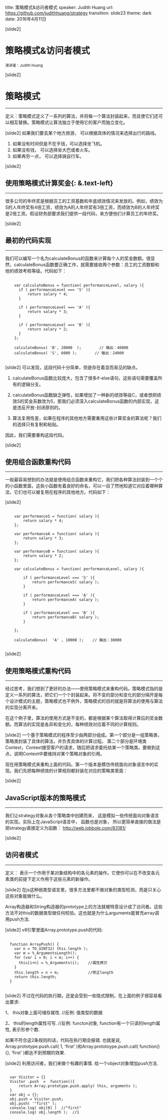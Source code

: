 title: 策略模式&访问者模式
speaker: Judith Huang
url: https://github.com/judithhuang/strategy
transition: slide23
theme: dark
date: 2016年4月11日

[slide2]
# 策略模式&访问者模式
<small>演讲者：Judith Huang</small>

[slide2]
# 策略模式
----
定义：策略模式定义了一系列的算法，并将每一个算法封装起来，而且使它们还可以相互替换。策略模式让算法独立于使用它的客户而独立变化。

[slide2]
如果我们要去某个地方旅游， 可以根据具体的情况来选择出行的路线。

1. 如果没有时间但是不在乎钱，可以选择坐飞机。
2. 如果没有钱， 可以选择坐大巴或者火车。
3. 如果再穷一点， 可以选择骑自行车。

[slide2]
## 使用策略模式计算奖金{: &.text-left}
----
很多公司的年终奖是根据员工的工资基数和年底绩效情况来发放的。例如，绩效为S的人年终奖有4倍工资，绩效为A的人年终奖有3倍工资，而绩效为B的人年终奖是2倍工资。假设财务部要求我们提供一段代码，来方便他们计算员工的年终奖。

[slide2]
## 最初的代码实现
----
我们可以编写一个名为calculateBonus的函数来计算每个人的奖金数额。很显然，calculateBonus函数要正确工作，就需要接收两个参数：员工的工资数额和他的绩效考核等级。代码如下：
<pre>
  <code class="javascript">
    var calculateBonus = function( performanceLevel, salary ){
      if ( performanceLevel === 'S' ){
          return salary * 4;
      }

      if ( performanceLevel === 'A' ){
          return salary * 3;
      }

      if ( performanceLevel === 'B' ){
          return salary * 2;
      }
    };

    calculateBonus( 'B', 20000  );        // 输出：40000
    calculateBonus( 'S', 6000 );        // 输出：24000
  </code>
</pre>

[slide2]
可以发现，这段代码十分简单，但是存在着显而易见的缺点。

1. calculateBonus函数比较庞大，包含了很多if-else语句，这些语句需要覆盖所有的逻辑分支。

2. calculateBonus函数缺乏弹性，如果增加了一种新的绩效等级C，或者想把绩效S的奖金系数改为5，那我们必须深入calculateBonus函数的内部实现，这是违反开放-封闭原则的。

3. 算法复用性差，如果在程序的其他地方需要重用这些计算奖金的算法呢？我们的选择只有复制和粘贴。

因此，我们需要重构这段代码。

[slide2]
## 使用组合函数重构代码
----
一般最容易想到的办法就是使用组合函数来重构它，我们把各种算法封装到一个个的小函数里面，这些小函数有着良好的命名，可以一目了然地知道它对应着哪种算法，它们也可以被复用在程序的其他地方。代码如下：

[slide2]
<pre>
  <code class="javascript">
    var performanceS = function( salary ){
        return salary * 4;
    };

    var performanceA = function( salary ){
        return salary * 3;
    };

    var performanceB = function( salary ){
        return salary * 2;
    };

    var calculateBonus = function( performanceLevel, salary ){

        if ( performanceLevel === 'S' ){
            return performanceS( salary );
        }

        if ( performanceLevel === 'A' ){
            return performanceA( salary );
        }

        if ( performanceLevel === 'B' ){
            return performanceB( salary );
        }

    };

    calculateBonus(  'A' , 10000 );    // 输出：30000
  </code>
</pre>

[slide2]
## 使用策略模式重构代码
----
经过思考，我们想到了更好的办法——使用策略模式来重构代码。策略模式指的是定义一系列的算法，把它们一个个封装起来。将不变的部分和变化的部分隔开是每个设计模式的主题，策略模式也不例外，策略模式的目的就是将算法的使用与算法的实现分离开来。

在这个例子里，算法的使用方式是不变的，都是根据某个算法取得计算后的奖金数额。而算法的实现是各异和变化的，每种绩效对应着不同的计算规则。

[slide2]
一个基于策略模式的程序至少由两部分组成。第一个部分是一组策略类，策略类封装了具体的算法，并负责具体的计算过程。 第二个部分是环境类Context，Context接受客户的请求，随后把请求委托给某一个策略类。要做到这点，说明Context中要维持对某个策略对象的引用。

现在用策略模式来重构上面的代码。第一个版本是模仿传统面向对象语言中的实现。我们先把每种绩效的计算规则都封装在对应的策略类里面：

[slide2]
## JavaScript版本的策略模式
----
我们让strategy对象从各个策略类中创建而来， 这是模拟一些传统面向对象语言的实现。实际上在JavaScript语言中， 函数也是对象， 所以更简单直接的做法是把strategy直接定义为函数：
http://web.jobbole.com/83181/

[slide2]
## 访问者模式
----
定义： 表示一个作用于某对象结构中的各元素的操作。它使你可以在不改变各元素类的前提下定义作用于这些元素的新操作。

[slide2]
在js这种弱类型语言里，很多方法里都不做对象的类型检测，而是只关心这些对象能做什么。

Array构造器和String构造器的prototype上的方法就被特意设计成了访问者。这些方法不对this的数据类型做任何校验。这也就是为什么arguments能冒充array调用push方法.

[slide2]
v8引擎里面Array.prototype.push的代码:
<pre>
  <code class="JavaScript">
  function ArrayPush() {
    var n = TO_UINT32( this.length );
    var m = %_ArgumentsLength();
    for (var i = 0; i < m; i++) {
      this[i+n] = %_Arguments(i);    //属性拷贝
    }
    this.length = n + m;             //修正length
    return this.length;
  }
  </code>
</pre>

[slide2]
不过在代码的执行期，还是会受到一些隐式限制，在上面的例子很容易看出要求:

1、 this对象上面可储存属性. //反例: 值类型的数据

2、 this的length属性可写. //反例: functon对象, function有一个只读的length属性, 表示形参个数.

如果不符合这2条规则的话，代码在执行期会报错. 也就是说, Array.prototype.push.call( 1, ‘first’ )和Array.prototoype.push.call( function(){}, ‘first’ )都达不到预期的效果.

[slide2]
利用访问者，我们来做个有趣的事情. 给一个object对象增加push方法.
<pre>
<code class="JavaScript">
  var Visitor = {}
  Visitor .push  =  function(){
      return Array.prototype.push.apply( this, arguments );
  }
  var obj = {};
  obj.push = Visitor.push;
  obj.push( '"first" );
  console.log( obj[0] )  //"first"
  console.log( obj.length );  //1
</code>
</pre>

